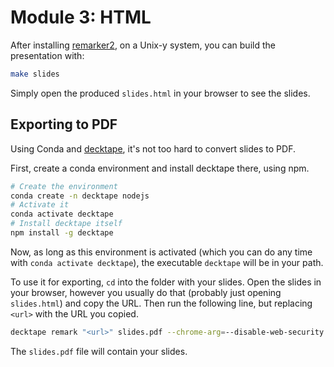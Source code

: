 # Module 3: HTML

After installing [remarker2](https://github.com/eswan18/remarker2/tree/develop), on a Unix-y system, you can build the presentation with:
```bash
make slides
```

Simply open the produced `slides.html` in your browser to see the slides.

## Exporting to PDF

Using Conda and [decktape](https://github.com/astefanutti/decktape), it's not too hard to convert slides to PDF.

First, create a conda environment and install decktape there, using npm.
```bash
# Create the environment
conda create -n decktape nodejs
# Activate it
conda activate decktape
# Install decktape itself
npm install -g decktape
```
Now, as long as this environment is activated (which you can do any time with `conda activate decktape`), the executable `decktape` will be in your path.

To use it for exporting, `cd` into the folder with your slides.
Open the slides in your browser, however you usually do that (probably just opening `slides.html`) and copy the URL.
Then run the following line, but replacing `<url>` with the URL you copied.

```bash
decktape remark "<url>" slides.pdf --chrome-arg=--disable-web-security --size=320x180
```

The `slides.pdf` file will contain your slides.
